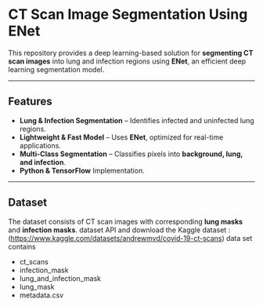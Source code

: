# CT Scan Image Segmentation Using ENet

This repository provides a deep learning-based solution for **segmenting CT scan images** into lung and infection regions using **ENet**, an efficient deep learning segmentation model.

---

##  Features
- **Lung & Infection Segmentation** – Identifies infected and uninfected lung regions.
- **Lightweight & Fast Model** – Uses **ENet**, optimized for real-time applications.
- **Multi-Class Segmentation** – Classifies pixels into **background, lung, and infection**.
- **Python & TensorFlow** Implementation.

---

##  Dataset
The dataset consists of CT scan images with corresponding **lung masks** and **infection masks**.
dataset API and download the Kaggle dataset : (https://www.kaggle.com/datasets/andrewmvd/covid-19-ct-scans)
data set contains
- ct_scans  
- infection_mask  
- lung_and_infection_mask  
- lung_mask  
- metadata.csv

